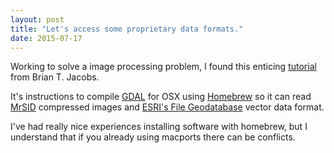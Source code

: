 ```yaml
---
layout: post
title: "Let's access some proprietary data formats."
date: 2015-07-17
---
```


Working to solve a image processing problem, I found this enticing [tutorial]( http://briantjacobs.com/mrsid-gdal-homebrew/) from Brian T. Jacobs.

It's instructions to compile [GDAL](http://www.gdal.org/) for OSX using [Homebrew](http://brew.sh/) so it can read [MrSID](https://en.wikipedia.org/wiki/MrSID) compressed images and [ESRI's File Geodatabase](http://help.arcgis.com/en/arcgisdesktop/10.0/help/index.html#//003n00000007000000) vector data format.

I've had really nice experiences installing software with homebrew, but I understand that if you already using macports there can be conflicts.
